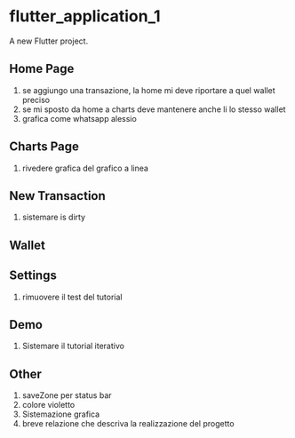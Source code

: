 # flutter_application_1

A new Flutter project.

## Home Page
1. se aggiungo una transazione, la home mi deve riportare a quel wallet preciso
2. se mi sposto da home a charts deve mantenere anche li lo stesso wallet
3. grafica come whatsapp alessio

## Charts Page
1. ⁠⁠rivedere grafica del grafico a linea

## New Transaction
1. sistemare is dirty

## Wallet

## Settings
1. rimuovere il test del tutorial

## Demo
1. Sistemare il tutorial iterativo

## Other
1. ⁠saveZone per status bar
2. colore violetto
3. Sistemazione grafica
4. ⁠breve relazione che descriva la realizzazione del progetto